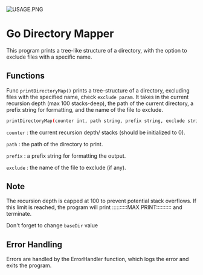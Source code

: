 ![USAGE.PNG](https://raw.githubusercontent.com/Lukmanern/DirectoryMapper/master/usage.png)

# Go Directory Mapper

This program prints a tree-like structure of a directory, with the option to exclude files with a specific name.

## Functions

Func `printDirectoryMap()` prints a tree-structure of a directory, excluding files with the specified name, check `exclude param`. It takes in the current recursion depth (max 100 stacks-deep), the path of the current directory, a prefix string for formatting, and the name of the file to exclude.

```sh
printDirectoryMap(counter int, path string, prefix string, exclude string)
```

`counter` : the current recursion depth/ stacks (should be initialized to 0).

`path` : the path of the directory to print.

`prefix` : a prefix string for formatting the output.

`exclude` : the name of the file to exclude (if any).

## Note

The recursion depth is capped at 100 to prevent potential stack overflows. If this limit is reached, the program will print ::::::::::MAX PRINT:::::::::: and terminate.

Don't forget to change `baseDir` value

## Error Handling

Errors are handled by the ErrorHandler function, which logs the error and exits the program.
